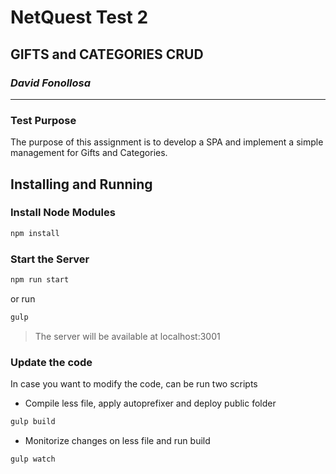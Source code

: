 # NetQuest Test 2 #

## GIFTS and CATEGORIES CRUD

### _David Fonollosa_
- ----------------------
### Test Purpose

The purpose of this assignment is to develop a SPA and implement a simple management for Gifts and Categories.

## Installing and Running

### Install Node Modules

```sh
npm install
```
### Start the Server
```sh
npm run start
```
or run
```sh
gulp
```
> The server will be available at localhost:3001

### Update the code
In case you want to modify the code, can be run two scripts

* Compile less file, apply autoprefixer and deploy public folder
```sh
gulp build
```
* Monitorize changes on less file and run build
```sh
gulp watch
```


